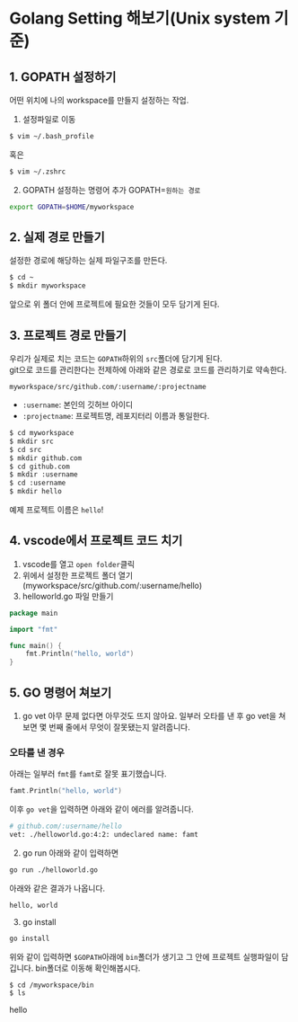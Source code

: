 # Golang Setting 해보기(Unix system 기준)
## 1. GOPATH 설정하기
어떤 위치에 나의 workspace를 만들지 설정하는 작업.
1. 설정파일로 이동
```sh
$ vim ~/.bash_profile
```
혹은
```sh
$ vim ~/.zshrc
```
2. GOPATH 설정하는 명령어 추가
GOPATH=`원하는 경로`
```sh
export GOPATH=$HOME/myworkspace
```
## 2. 실제 경로 만들기
설정한 경로에 해당하는 실제 파일구조를 만든다.
```sh
$ cd ~
$ mkdir myworkspace
```
앞으로 위 폴더 안에 프로젝트에 필요한 것들이 모두 담기게 된다.
## 3. 프로젝트 경로 만들기
우리가 실제로 치는 코드는 `GOPATH`하위의 `src`폴더에 담기게 된다.<br>
git으로 코드를 관리한다는 전제하에 아래와 같은 경로로 코드를 관리하기로 약속한다.
```
myworkspace/src/github.com/:username/:projectname
```
- `:username`: 본인의 깃허브 아이디
- `:projectname`: 프로젝트명, 레포지터리 이름과 통일한다.
```sh
$ cd myworkspace
$ mkdir src
$ cd src
$ mkdir github.com
$ cd github.com
$ mkdir :username
$ cd :username
$ mkdir hello
```
예제 프로젝트 이름은 `hello`!
## 4. vscode에서 프로젝트 코드 치기
1. vscode를 열고 `open folder`클릭
2. 위에서 설정한 프로젝트 폴더 열기(myworkspace/src/github.com/:username/hello)
3. helloworld.go 파일 만들기
```go
package main

import "fmt"

func main() {
	fmt.Println("hello, world")
}
```
## 5. GO 명령어 쳐보기
1. go vet
아무 문제 없다면 아무것도 뜨지 않아요.
일부러 오타를 낸 후 go vet을 쳐보면 몇 번째 줄에서 무엇이 잘못됐는지 알려줍니다.
### 오타를 낸 경우
아래는 일부러 `fmt`를 `famt`로 잘못 표기했습니다.
```go
famt.Println("hello, world")
```
이후 `go vet`을 입력하면 아래와 같이 에러를 알려줍니다.
```sh
# github.com/:username/hello
vet: ./helloworld.go:4:2: undeclared name: famt
```
2. go run
아래와 같이 입력하면
```sh
go run ./helloworld.go
```
아래와 같은 결과가 나옵니다.
```
hello, world
```
3. go install
```sh
go install
```
위와 같이 입력하면 `$GOPATH`아래에 `bin`폴더가 생기고 그 안에 프로젝트 실행파일이 담깁니다.
bin폴더로 이동해 확인해봅시다.
```
$ cd /myworkspace/bin
$ ls
```
hello
